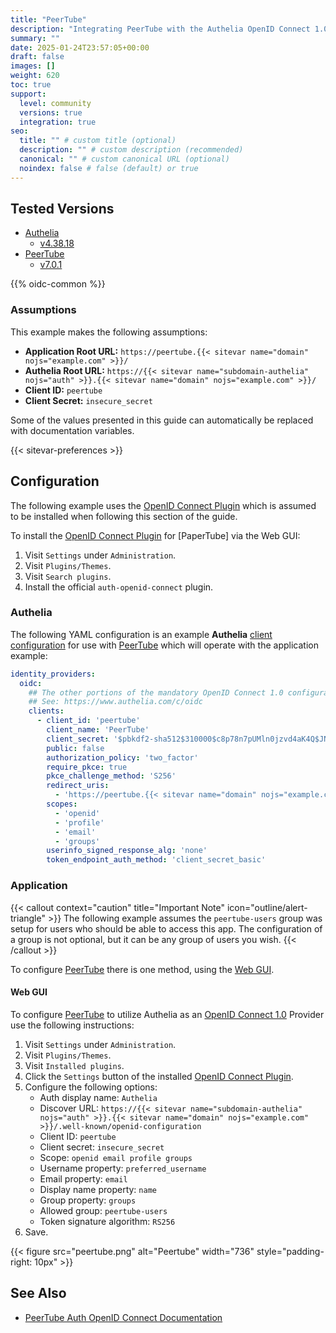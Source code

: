 ```yaml
---
title: "PeerTube"
description: "Integrating PeerTube with the Authelia OpenID Connect 1.0 Provider."
summary: ""
date: 2025-01-24T23:57:05+00:00
draft: false
images: []
weight: 620
toc: true
support:
  level: community
  versions: true
  integration: true
seo:
  title: "" # custom title (optional)
  description: "" # custom description (recommended)
  canonical: "" # custom canonical URL (optional)
  noindex: false # false (default) or true
---
```


## Tested Versions

- [Authelia]
  - [v4.38.18](https://github.com/authelia/authelia/releases/tag/v4.38.18)
- [PeerTube]
  - [v7.0.1](https://github.com/Chocobozzz/PeerTube/releases/tag/v7.0.1)

{{% oidc-common %}}

### Assumptions

This example makes the following assumptions:

- __Application Root URL:__ `https://peertube.{{< sitevar name="domain" nojs="example.com" >}}/`
- __Authelia Root URL:__ `https://{{< sitevar name="subdomain-authelia" nojs="auth" >}}.{{< sitevar name="domain" nojs="example.com" >}}/`
- __Client ID:__ `peertube`
- __Client Secret:__ `insecure_secret`

Some of the values presented in this guide can automatically be replaced with documentation variables.

{{< sitevar-preferences >}}

## Configuration

The following example uses the [OpenID Connect Plugin] which is assumed to be installed when following this
section of the guide.

To install the [OpenID Connect Plugin] for [PaperTube] via the Web GUI:

1. Visit `Settings` under `Administration`.
2. Visit `Plugins/Themes`.
3. Visit `Search plugins`.
4. Install the official `auth-openid-connect` plugin.

### Authelia

The following YAML configuration is an example __Authelia__ [client configuration] for use with [PeerTube] which will
operate with the application example:

```yaml {title="configuration.yml"}
identity_providers:
  oidc:
    ## The other portions of the mandatory OpenID Connect 1.0 configuration go here.
    ## See: https://www.authelia.com/c/oidc
    clients:
      - client_id: 'peertube'
        client_name: 'PeerTube'
        client_secret: '$pbkdf2-sha512$310000$c8p78n7pUMln0jzvd4aK4Q$JNRBzwAo0ek5qKn50cFzzvE9RXV88h1wJn5KGiHrD0YKtZaR/nCb2CJPOsKaPK0hjf.9yHxzQGZziziccp6Yng'  # The digest of 'insecure_secret'.
        public: false
        authorization_policy: 'two_factor'
        require_pkce: true
        pkce_challenge_method: 'S256'
        redirect_uris:
          - 'https://peertube.{{< sitevar name="domain" nojs="example.com" >}}/plugins/auth-openid-connect/router/code-cb'
        scopes:
          - 'openid'
          - 'profile'
          - 'email'
          - 'groups'
        userinfo_signed_response_alg: 'none'
        token_endpoint_auth_method: 'client_secret_basic'
```

### Application

{{< callout context="caution" title="Important Note" icon="outline/alert-triangle" >}}
The following example assumes the `peertube-users` group was setup for users who should be able to access this app. The
configuration of a group is not optional, but it can be any group of users you wish.
{{< /callout >}}

To configure [PeerTube] there is one method, using the [Web GUI](#web-gui).

#### Web GUI

To configure [PeerTube] to utilize Authelia as an [OpenID Connect 1.0] Provider use the following instructions:

1. Visit `Settings` under `Administration`.
2. Visit `Plugins/Themes`.
3. Visit `Installed plugins`.
4. Click the `Settings` button of the installed [OpenID Connect Plugin].
5. Configure the following options:
   - Auth display name: `Authelia`
   - Discover URL: `https://{{< sitevar name="subdomain-authelia" nojs="auth" >}}.{{< sitevar name="domain" nojs="example.com" >}}/.well-known/openid-configuration`
   - Client ID: `peertube`
   - Client secret: `insecure_secret`
   - Scope: `openid email profile groups`
   - Username property: `preferred_username`
   - Email property: `email`
   - Display name property: `name`
   - Group property: `groups`
   - Allowed group: `peertube-users`
   - Token signature algorithm: `RS256`
6. Save.

{{< figure src="peertube.png" alt="Peertube" width="736" style="padding-right: 10px" >}}

## See Also

- [PeerTube Auth OpenID Connect Documentation](https://framagit.org/framasoft/peertube/official-plugins/tree/master/peertube-plugin-auth-openid-connect)

[PeerTube]: https://joinpeertube.org
[OpenID Connect Plugin]: https://framagit.org/framasoft/peertube/official-plugins/-/tree/master/peertube-plugin-auth-openid-connect
[Authelia]: https://www.authelia.com
[OpenID Connect 1.0]: ../../openid-connect/introduction.md
[client configuration]: ../../../configuration/identity-providers/openid-connect/clients.md
